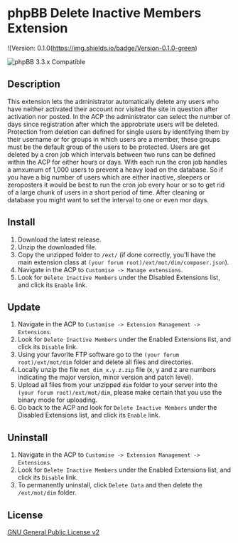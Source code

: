 # phpBB Delete Inactive Members Extension

![Version: 0.1.0(https://img.shields.io/badge/Version-0.1.0-green)  
  
![phpBB 3.3.x Compatible](https://img.shields.io/badge/phpBB-3.3.x%20Compatible-009BDF)  

## Description
This extension lets the administrator automatically delete any users who have neither activated their account nor visited the site in question after activation nor posted.
In the ACP the administrator can select the number of days since registration after which the approbriate users will be deleted. Protection from deletion can defined for single
users by identifying them by their username or for groups in which users are a member, these groups must be the default group of the users to be protected.
Users are get deleted by a cron job which intervals between two runs can be defined within the ACP for either hours or days. With each run the cron job handles a amxumum of 1,000
users to prevent a heavy load on the database. So if you have a big number of users which are either inactive, sleepers or zeroposters it would be best to run the cron job every
hour or so to get rid of a large chunk of users in a short period of time. After cleaning or database you might want to set the interval to one or even mor days.
  
## Install

1. Download the latest release.
2. Unzip the downloaded file.
3. Copy the unzipped folder to `/ext/` (if done correctly, you'll have the main extension class at `(your forum root)/ext/mot/dim/composer.json`).
4. Navigate in the ACP to `Customise -> Manage extensions`.
5. Look for `Delete Inactive Members` under the Disabled Extensions list, and click its `Enable` link.

## Update

1. Navigate in the ACP to `Customise -> Extension Management -> Extensions`.
2. Look for `Delete Inactive Members` under the Enabled Extensions list, and click its `Disable` link.
3. Using your favorite FTP software go to the `(your forum root)/ext/mot/dim` folder and delete all files and directories.
4. Locally unzip the file `mot_dim_x.y.z.zip` file (x, y and z are numbers indicating the major version, minor version and patch level).
5. Upload all files from your unzipped `dim` folder to your server into the `(your forum root)/ext/mot/dim`, please make certain that you use the binary mode for uploading.
6. Go back to the ACP and look for `Delete Inactive Members` under the Disabled Extensions list, and click its `Enable` link.

## Uninstall

1. Navigate in the ACP to `Customise -> Extension Management -> Extensions`.
2. Look for `Delete Inactive Members` under the Enabled Extensions list, and click its `Disable` link.
3. To permanently uninstall, click `Delete Data` and then delete the `/ext/mot/dim` folder.

## License
[GNU General Public License v2](http://opensource.org/licenses/GPL-2.0)
